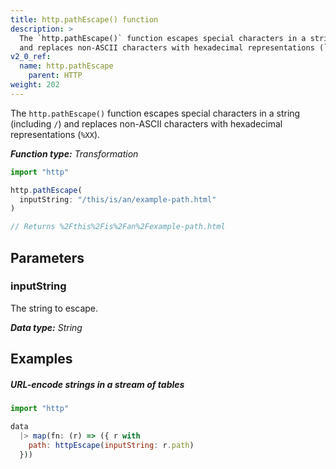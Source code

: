 ```yaml
---
title: http.pathEscape() function
description: >
  The `http.pathEscape()` function escapes special characters in a string (including `/`)
  and replaces non-ASCII characters with hexadecimal representations (`%XX`).
v2_0_ref:
  name: http.pathEscape
    parent: HTTP
weight: 202
---
```


The `http.pathEscape()` function escapes special characters in a string (including `/`)
and replaces non-ASCII characters with hexadecimal representations (`%XX`).

_**Function type:** Transformation_

```js
import "http"

http.pathEscape(
  inputString: "/this/is/an/example-path.html"
)

// Returns %2Fthis%2Fis%2Fan%2Fexample-path.html
```

## Parameters

### inputString
The string to escape.

_**Data type:** String_

## Examples

##### URL-encode strings in a stream of tables
```js
import "http"

data
  |> map(fn: (r) => ({ r with
    path: httpEscape(inputString: r.path)
  }))
```
